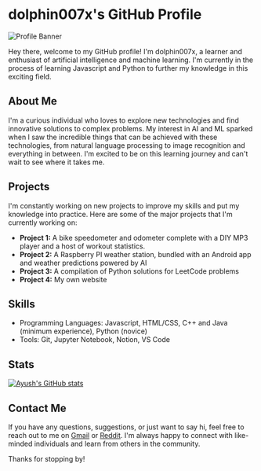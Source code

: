 # dolphin007x's GitHub Profile

![Profile Banner](https://cdn.pixabay.com/photo/2017/08/20/14/37/eat-2661935_960_720.jpg)

Hey there, welcome to my GitHub profile! I'm dolphin007x, a learner and enthusiast of artificial intelligence and machine learning. I'm currently in the process of learning Javascript and Python to further my knowledge in this exciting field.

## About Me

I'm a curious individual who loves to explore new technologies and find innovative solutions to complex problems. My interest in AI and ML sparked when I saw the incredible things that can be achieved with these technologies, from natural language processing to image recognition and everything in between. I'm excited to be on this learning journey and can't wait to see where it takes me.

## Projects

I'm constantly working on new projects to improve my skills and put my knowledge into practice. Here are some of the major projects that I'm currently working on:

-   **Project 1:** A bike speedometer and odometer complete with a DIY MP3 player and a host of workout statistics.
-   **Project 2:** A Raspberry PI weather station, bundled with an Android app and weather predictions powered by AI
-   **Project 3:** A compilation of Python solutions for LeetCode problems
-   **Project 4:** My own website

## Skills

-   Programming Languages: Javascript, HTML/CSS, C++ and Java (minimum experience), Python (novice)
-   Tools: Git, Jupyter Notebook, Notion, VS Code

## Stats 
[![Ayush's GitHub stats](https://github-readme-stats.vercel.app/api?username=dolphin007x)](https://github.com/anuraghazra/github-readme-stats)
## Contact Me

If you have any questions, suggestions, or just want to say hi, feel free to reach out to me on [Gmail](mailto:dattaayush08@gmail.com) or [Reddit](reddit.com/u/dolphin007x). I'm always happy to connect with like-minded individuals and learn from others in the community.

Thanks for stopping by!
